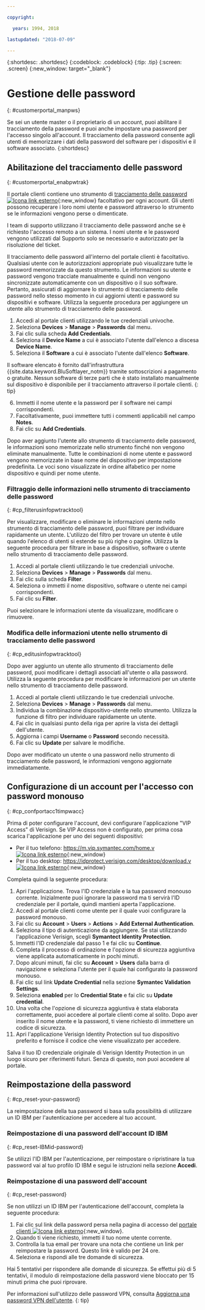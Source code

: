 ```yaml
---

copyright:

  years: 1994, 2018

lastupdated: "2018-07-09"

---
```


{:shortdesc: .shortdesc}
{:codeblock: .codeblock}
{:tip: .tip}
{:screen: .screen}
{:new_window: target="_blank"}


# Gestione delle password
{: #customerportal_manpws}

Se sei un utente master o il proprietario di un account, puoi abilitare il tracciamento della password e puoi anche impostare una password per l'accesso singolo all'account. Il tracciamento della password consente agli utenti di memorizzare i dati della password del software per i dispositivi e il software associato.
{:shortdesc}

## Abilitazione del tracciamento delle password
{: #customerportal_enabpwtrak}

Il portale clienti contiene uno strumento di [tracciamento delle password ![Icona link esterno](../icons/launch-glyph.svg)](https://control.softlayer.com/devices/passwords){:new_window} facoltativo per ogni account. Gli utenti possono recuperare i loro nomi utente e password attraverso lo strumento se le informazioni vengono perse o dimenticate.

I team di supporto utilizzano il tracciamento delle password anche se è richiesto l'accesso remoto a un sistema. I nomi utente e le password vengono utilizzati dal Supporto solo se necessario e autorizzato per la risoluzione del ticket.

Il tracciamento delle password all'interno del portale clienti è facoltativo. Qualsiasi utente con le autorizzazioni appropriate può visualizzare tutte le password memorizzate da questo strumento. Le informazioni su utente e password vengono tracciate manualmente e quindi non vengono sincronizzate automaticamente con un dispositivo o il suo software. Pertanto, assicurati di aggiornare lo strumento di tracciamento delle password nello stesso momento in cui aggiorni utenti e password su dispositivi e software. Utilizza la seguente procedura per aggiungere un utente allo strumento di tracciamento delle password.

1. Accedi al portale clienti utilizzando le tue credenziali univoche.
2. Seleziona **Devices** > **Manage** > **Passwords** dal menu.
3. Fai clic sulla scheda **Add Credentials**.
4. Seleziona il **Device Name** a cui è associato l'utente dall'elenco a discesa **Device Name**.
5. Seleziona il **Software** a cui è associato l'utente dall'elenco **Software**.

  Il software elencato è fornito dall'infrastruttura {{site.data.keyword.BluSoftlayer_notm}} tramite sottoscrizioni a pagamento o gratuite. Nessun software di terze parti che è stato installato manualmente sul dispositivo è disponibile per il tracciamento attraverso il portale clienti.
  {: tip}

6. Immetti il nome utente e la password per il software nei campi corrispondenti.
8. Facoltativamente, puoi immettere tutti i commenti applicabili nel campo **Notes**.
9. Fai clic su **Add Credentials**.

Dopo aver aggiunto l'utente allo strumento di tracciamento delle password, le informazioni sono memorizzate nello strumento finché non vengono eliminate manualmente. Tutte le combinazioni di nome utente e password vengono memorizzate in base nome del dispositivo per impostazione predefinita. Le voci sono visualizzate in ordine alfabetico per nome dispositivo e quindi per nome utente.

### Filtraggio delle informazioni nello strumento di tracciamento delle password
{: #cp_filterusinfopwtracktool}

Per visualizzare, modificare o eliminare le informazioni utente nello strumento di tracciamento delle password, puoi filtrare per individuare rapidamente un utente. L'utilizzo del filtro per trovare un utente è utile quando l'elenco di utenti si estende su più righe o pagine. Utilizza la seguente procedura per filtrare in base a dispositivo, software o utente nello strumento di tracciamento delle password.

1. Accedi al portale clienti utilizzando le tue credenziali univoche.
2. Seleziona **Devices** > **Manage** > **Passwords** dal menu.
3. Fai clic sulla scheda **Filter**.
4. Seleziona o immetti il nome dispositivo, software o utente nei campi corrispondenti.
5. Fai clic su **Filter**.

Puoi selezionare le informazioni utente da visualizzare, modificare o rimuovere.

### Modifica delle informazioni utente nello strumento di tracciamento delle password
{: #cp_editusinfopwtracktool}

Dopo aver aggiunto un utente allo strumento di tracciamento delle password, puoi modificare i dettagli associati all'utente o alla password. Utilizza la seguente procedura per modificare le informazioni per un utente nello strumento di tracciamento delle password.

1. Accedi al portale clienti utilizzando le tue credenziali univoche.
2. Seleziona **Devices** > **Manage** > **Passwords** dal menu.
3. Individua la combinazione dispositivo-utente nello strumento. Utilizza la funzione di filtro per individuare rapidamente un utente.
4. Fai clic in qualsiasi punto della riga per aprire la vista dei dettagli dell'utente.
5. Aggiorna i campi **Username** o **Password** secondo necessità.
6. Fai clic su **Update** per salvare le modifiche.

Dopo aver modificato un utente o una password nello strumento di tracciamento delle password, le informazioni vengono aggiornate immediatamente.

## Configurazione di un account per l'accesso con password monouso
{: #cp_confportacc1timpwacc}

Prima di poter configurare l'account, devi configurare l'applicazione "VIP Access" di Verisign. Se VIP Access non è configurato, per prima cosa scarica l'applicazione per uno dei seguenti dispositivi:
* Per il tuo telefono: [https://m.vip.symantec.com/home.v ![Icona link esterno](../icons/launch-glyph.svg)](https://m.vip.symantec.com/home.v){:new_window}
* Per il tuo desktop:  [https://idprotect.verisign.com/desktop/download.v ![Icona link esterno](../icons/launch-glyph.svg)](https://idprotect.verisign.com/desktop/download.v){:new_window}

Completa quindi la seguente procedura:
1. Apri l'applicazione. Trova l'ID credenziale e la tua password monouso corrente. Inizialmente puoi ignorare la password ma ti servirà l'ID credenziale per il portale, quindi mantieni aperta l'applicazione.
2. Accedi al portale clienti come utente per il quale vuoi configurare la password monouso.
3. Fai clic su **Account** > **Users** > **Actions** > **Add External Authentication**.
4. Seleziona il tipo di autenticazione da aggiungere. Se stai utilizzando l'applicazione Verisign, scegli **Symantect Identity Protection**.
5. Immetti l'ID credenziale dal passo 1 e fai clic su **Continue**.
6. Completa il processo di ordinazione e l'opzione di sicurezza aggiuntiva viene applicata automaticamente in pochi minuti.
7. Dopo alcuni minuti, fai clic su **Account** > **Users** dalla barra di navigazione e seleziona l'utente per il quale hai configurato la password monouso.
8. Fai clic sul link **Update Credential** nella sezione **Symantec Validation Settings**.
9. Seleziona **enabled** per lo **Credential State** e fai clic su **Update credential**.
10. Una volta che l'opzione di sicurezza aggiuntiva è stata elaborata correttamente, puoi accedere al portale clienti come al solito. Dopo aver inserito il nome utente e la password, ti viene richiesto di immettere un codice di sicurezza.
11. Apri l'applicazione Verisign Identity Protection sul tuo dispositivo preferito e fornisce il codice che viene visualizzato per accedere.

Salva il tuo ID credenziale originale di Verisign Identity Protection in un luogo sicuro per riferimenti futuri. Senza di questo, non puoi accedere al portale.

## Reimpostazione della password
{: #cp_reset-your-password}

La reimpostazione della tua password si basa sulla possibilità di utilizzare un ID IBM per l'autenticazione per accedere al tuo account.  

### Reimpostazione di una password dell'account ID IBM
{: #cp_reset-IBMid-password}

Se utilizzi l'ID IBM per l'autenticazione, per reimpostare o ripristinare la tua password vai al tuo profilo ID IBM e segui le istruzioni nella sezione **Accedi**.

### Reimpostazione di una password dell'account
{: #cp_reset-password}

Se non utilizzi un ID IBM per l'autenticazione dell'account, completa la seguente procedura:

1. Fai clic sul link della password persa nella pagina di accesso del [portale clienti ![Icona link esterno](../icons/launch-glyph.svg)](https://control.softlayer.com/){:new_window}.
2. Quando ti viene richiesto, immetti il tuo nome utente corrente.
3. Controlla la tua email per trovare una nota che contiene un link per reimpostare la password. Questo link è valido per 24 ore.
4. Seleziona e rispondi alle tre domande di sicurezza.

Hai 5 tentativi per rispondere alle domande di sicurezza. Se effettui più di 5 tentativi, il modulo di reimpostazione della password viene bloccato per 15 minuti prima che puoi riprovare.

Per informazioni sull'utilizzo delle password VPN, consulta [Aggiorna una password VPN dell'utente](/docs/infrastructure/iaas-vpn/update-password.html#update-a-user-s-vpn-password).
{: tip}
